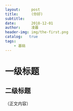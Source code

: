 ```yaml
---
layout:     post
title:      (你好)
subtitle:   
date:       2018-12-01
author:     凌暮
header-img: img/the-first.png
catalog:   true
tags:
    - 基础
---
```

# 一级标题
## 二级标题
（正文内容）
